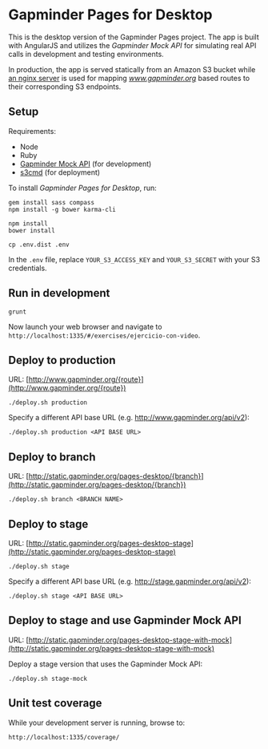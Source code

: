 Gapminder Pages for Desktop
===========================

This is the desktop version of the Gapminder Pages project. The app is built with AngularJS and utilizes
the *Gapminder Mock API* for simulating real API calls in development and testing environments.

In production, the app is served statically from an Amazon S3 bucket while
[an nginx server](https://github.com/Gapminder/gapminder-nginx-configuration) is used for mapping
*www.gapminder.org* based routes to their corresponding S3 endpoints.

## Setup

Requirements:

* Node
* Ruby
* [Gapminder Mock API](https://github.com/Gapminder/gapminder-mock-api) (for development)
* [s3cmd](http://s3tools.org/s3cmd) (for deployment)

To install *Gapminder Pages for Desktop*, run:

    gem install sass compass
    npm install -g bower karma-cli

    npm install
    bower install

    cp .env.dist .env

In the `.env` file, replace `YOUR_S3_ACCESS_KEY` and `YOUR_S3_SECRET` with your S3 credentials.

## Run in development

    grunt

Now launch your web browser and navigate to `http://localhost:1335/#/exercises/ejercicio-con-video`.

## Deploy to production

URL: [http://www.gapminder.org/{route}](http://www.gapminder.org/{route})

    ./deploy.sh production

Specify a different API base URL (e.g. http://www.gapminder.org/api/v2):

    ./deploy.sh production <API BASE URL>

## Deploy to branch

URL: [http://static.gapminder.org/pages-desktop/{branch}](http://static.gapminder.org/pages-desktop/{branch})

    ./deploy.sh branch <BRANCH NAME>

## Deploy to stage

URL: [http://static.gapminder.org/pages-desktop-stage](http://static.gapminder.org/pages-desktop-stage)

    ./deploy.sh stage

Specify a different API base URL (e.g. http://stage.gapminder.org/api/v2):

    ./deploy.sh stage <API BASE URL>

## Deploy to stage and use Gapminder Mock API

URL: [http://static.gapminder.org/pages-desktop-stage-with-mock](http://static.gapminder.org/pages-desktop-stage-with-mock)

Deploy a stage version that uses the Gapminder Mock API:

    ./deploy.sh stage-mock

## Unit test coverage

While your development server is running, browse to:

    http://localhost:1335/coverage/
